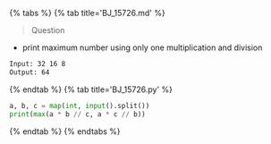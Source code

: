 {% tabs %}
{% tab title='BJ_15726.md' %}

> Question

* print maximum number using only one multiplication and division

```txt
Input: 32 16 8
Output: 64
```

{% endtab %}
{% tab title='BJ_15726.py' %}

```py
a, b, c = map(int, input().split())
print(max(a * b // c, a * c // b))
```

{% endtab %}
{% endtabs %}
